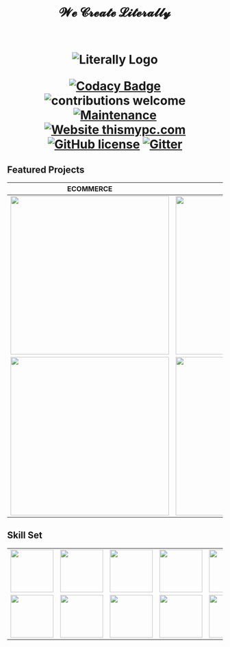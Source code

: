 <h1 align="center" > 𝓦𝓮 𝓒𝓻𝓮𝓪𝓽𝓮 𝓛𝓲𝓽𝓮𝓻𝓪𝓵𝓵𝔂 </h1> <br>

<h1 align="center">
  <img src="https://cdn.shortpixel.ai/client/q_glossy,ret_img/https://literally.co.jp/wp-content/uploads/2020/02/Literally%E3%81%AE%E3%82%B3%E3%83%94%E3%83%BC-3-e1597867262519.png" alt="Literally Logo" />
  
  <br/>
  
  [![Codacy Badge](https://api.codacy.com/project/badge/Grade/5b677e607def4466b8084eb76be4f0d7)](https://app.codacy.com/app/supunlakmal/thismypc?utm_source=github.com&utm_medium=referral&utm_content=supunlakmal/thismypc&utm_campaign=Badge_Grade_Dashboard)
![contributions welcome](https://img.shields.io/badge/contributions-welcome-brightgreen.svg?style=flat) [![Maintenance](https://img.shields.io/badge/Maintained%3F-yes-green.svg)](https://github.com/supunlakmal/thismypc/graphs/commit-activity) [![Website thismypc.com](https://img.shields.io/website-up-down-green-red/http/shields.io.svg)](http://thismypc.com/) [![GitHub license](https://img.shields.io/badge/license-MIT-blue.svg?style=flat-square)](https://github.com/supunlakmal/thismypc/blob/master/LICENSE)
[![Gitter](https://badges.gitter.im/gitterHQ/gitter.svg)](https://gitter.im/Thismypc/community)
</h1>

## Featured Projects

ECOMMERCE | WORDPRESS | HTML5 GAME | MOBILE DEVELOPMENT | CRYPTOCURRENCY
:-------------------------:|:-------------------------:|:-------------------------:|:-------------------------:|:-------------------------:
<a href="http://3.128.30.120:3000/launch"><img src="https://portfolio.literally.co.jp/wp-content/uploads/2021/01/restaurant-food-370x370.jpg" width="370"></a> | <a href="https://www.celtic-weddingrings.com/"><img src="https://portfolio.literally.co.jp/wp-content/uploads/2021/01/rings-site-370x370.jpg" width="370"></a>|<a href="https://smallpondgames.com/mahjong/3d-mahjong/"><img src="https://portfolio.literally.co.jp/wp-content/uploads/2021/01/mahjong-370x370.jpg" width="370"></a> | <a href="https://portfolio.literally.co.jp/portfolio/e-sport-tournament-app/"><img src="https://portfolio.literally.co.jp/wp-content/uploads/2021/01/GameShop-1024x1024.jpg" width="370"></a>| <a href="https://aldenplatform.io/"><img src="https://portfolio.literally.co.jp/wp-content/uploads/2021/01/Main_News@2x-370x370.jpg" width="370"></a>
<a href="https://giftforward.giftsforgood.com/register"><img src="https://portfolio.literally.co.jp/wp-content/uploads/2021/01/ecommerce-shopify-website-370x370.jpg" width="370"></a> | <a href="https://girlgaze.com/"><img src="https://portfolio.literally.co.jp/wp-content/uploads/2021/01/job-site-370x370.jpg" width="370"></a>|<a href="http://lyu-apps.herokuapp.com/games/bumper-fifa/"><img src="https://portfolio.literally.co.jp/wp-content/uploads/2021/01/lyu-game-370x370.jpg" width="370"></a> | <a href="https://apps.apple.com/it/app/spreewhere/id1462263606"><img src="https://portfolio.literally.co.jp/wp-content/uploads/2021/01/Spreewhere-Feature-370x370.jpg" width="370"></a>| <a href="https://bitwilly.com/"><img src="https://portfolio.literally.co.jp/wp-content/uploads/2021/01/Bitwilly-370x370.jpg" width="370"></a>

## Skill Set
<table>
  <tr>
    <td><img src="https://cdn2.iconfinder.com/data/icons/designer-skills/128/code-programming-javascript-software-develop-command-language-128.png" width="100"></td>
    <td><img src="https://cdn2.iconfinder.com/data/icons/designer-skills/128/code-programming-javascript-software-develop-command-language-128.png" width="100"></td>
    <td><img src="https://cdn2.iconfinder.com/data/icons/designer-skills/128/code-programming-javascript-software-develop-command-language-128.png" width="100"></td>
    <td><img src="https://cdn2.iconfinder.com/data/icons/designer-skills/128/code-programming-javascript-software-develop-command-language-128.png" width="100"></td>
    <td><img src="https://cdn2.iconfinder.com/data/icons/designer-skills/128/code-programming-javascript-software-develop-command-language-128.png" width="100"></td>
    <td><img src="https://cdn2.iconfinder.com/data/icons/designer-skills/128/code-programming-javascript-software-develop-command-language-128.png" width="100"></td>
    <td><img src="https://cdn2.iconfinder.com/data/icons/designer-skills/128/code-programming-javascript-software-develop-command-language-128.png" width="100"></td>
    <td><img src="https://cdn2.iconfinder.com/data/icons/designer-skills/128/code-programming-javascript-software-develop-command-language-128.png" width="100"></td>
    <td><img src="https://cdn2.iconfinder.com/data/icons/designer-skills/128/code-programming-javascript-software-develop-command-language-128.png" width="100"></td>
    <td><img src="https://cdn2.iconfinder.com/data/icons/designer-skills/128/code-programming-javascript-software-develop-command-language-128.png" width="100"></td>
   </tr>
    <tr>
    <td><img src="https://cdn2.iconfinder.com/data/icons/designer-skills/128/code-programming-javascript-software-develop-command-language-128.png" width="100"></td>
    <td><img src="https://cdn2.iconfinder.com/data/icons/designer-skills/128/code-programming-javascript-software-develop-command-language-128.png" width="100"></td>
    <td><img src="https://cdn2.iconfinder.com/data/icons/designer-skills/128/code-programming-javascript-software-develop-command-language-128.png" width="100"></td>
    <td><img src="https://cdn2.iconfinder.com/data/icons/designer-skills/128/code-programming-javascript-software-develop-command-language-128.png" width="100"></td>
    <td><img src="https://cdn2.iconfinder.com/data/icons/designer-skills/128/code-programming-javascript-software-develop-command-language-128.png" width="100"></td>
    <td><img src="https://cdn2.iconfinder.com/data/icons/designer-skills/128/code-programming-javascript-software-develop-command-language-128.png" width="100"></td>
    <td><img src="https://cdn2.iconfinder.com/data/icons/designer-skills/128/code-programming-javascript-software-develop-command-language-128.png" width="100"></td>
    <td><img src="https://cdn2.iconfinder.com/data/icons/designer-skills/128/code-programming-javascript-software-develop-command-language-128.png" width="100"></td>
    <td><img src="https://cdn2.iconfinder.com/data/icons/designer-skills/128/code-programming-javascript-software-develop-command-language-128.png" width="100"></td>
    <td><img src="https://cdn2.iconfinder.com/data/icons/designer-skills/128/code-programming-javascript-software-develop-command-language-128.png" width="100"></td>
   </tr>
  </table>
